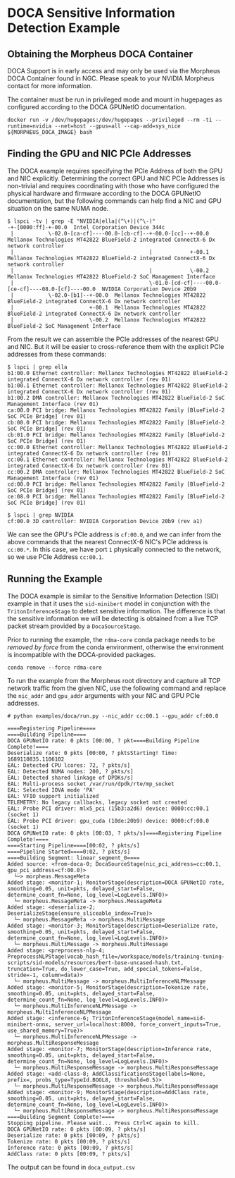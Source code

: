 <!--
SPDX-FileCopyrightText: Copyright (c) 2021-2023, NVIDIA CORPORATION & AFFILIATES. All rights reserved.
SPDX-License-Identifier: Apache-2.0

Licensed under the Apache License, Version 2.0 (the "License");
you may not use this file except in compliance with the License.
You may obtain a copy of the License at

http://www.apache.org/licenses/LICENSE-2.0

Unless required by applicable law or agreed to in writing, software
distributed under the License is distributed on an "AS IS" BASIS,
WITHOUT WARRANTIES OR CONDITIONS OF ANY KIND, either express or implied.
See the License for the specific language governing permissions and
limitations under the License.
-->

# DOCA Sensitive Information Detection Example
## Obtaining the Morpheus DOCA Container
DOCA Support is in early access and may only be used via the Morpheus DOCA Container found in NGC. Please speak to your NVIDIA Morpheus contact for more information.

The container must be run in privileged mode and mount in hugepages as configured according to the DOCA GPUNetIO documentation.

```
docker run -v /dev/hugepages:/dev/hugepages --privileged --rm -ti --runtime=nvidia --net=host --gpus=all --cap-add=sys_nice ${MORPHEUS_DOCA_IMAGE} bash
```

## Finding the GPU and NIC PCIe Addresses
The DOCA example requires specifying the PCIe Address of both the GPU and NIC explicitly. Determining the correct GPU and NIC PCIe Addresses is non-trivial and requires coordinating with those who have configured the physical hardware and firmware according to the DOCA GPUNetIO documentation, but the following commands can help find a NIC and GPU situation on the same NUMA node.
```
$ lspci -tv | grep -E "NVIDIA|ella|(^\+)|(^\-)"
-+-[0000:ff]-+-00.0  Intel Corporation Device 344c
 |           \-02.0-[ca-cf]----00.0-[cb-cf]--+-00.0-[cc]--+-00.0  Mellanox Technologies MT42822 BlueField-2 integrated ConnectX-6 Dx network controller
 |                                           |            +-00.1  Mellanox Technologies MT42822 BlueField-2 integrated ConnectX-6 Dx network controller
 |                                           |            \-00.2  Mellanox Technologies MT42822 BlueField-2 SoC Management Interface
 |                                           \-01.0-[cd-cf]----00.0-[ce-cf]----08.0-[cf]----00.0  NVIDIA Corporation Device 20b9
 |           \-02.0-[b1]--+-00.0  Mellanox Technologies MT42822 BlueField-2 integrated ConnectX-6 Dx network controller
 |                        +-00.1  Mellanox Technologies MT42822 BlueField-2 integrated ConnectX-6 Dx network controller
 |                        \-00.2  Mellanox Technologies MT42822 BlueField-2 SoC Management Interface
```
From the result we can assemble the PCIe addresses of the nearest GPU and NIC. But it will be easier to cross-reference them with the explicit PCIe addresses from these commands:
```
$ lspci | grep ella
b1:00.0 Ethernet controller: Mellanox Technologies MT42822 BlueField-2 integrated ConnectX-6 Dx network controller (rev 01)
b1:00.1 Ethernet controller: Mellanox Technologies MT42822 BlueField-2 integrated ConnectX-6 Dx network controller (rev 01)
b1:00.2 DMA controller: Mellanox Technologies MT42822 BlueField-2 SoC Management Interface (rev 01)
ca:00.0 PCI bridge: Mellanox Technologies MT42822 Family [BlueField-2 SoC PCIe Bridge] (rev 01)
cb:00.0 PCI bridge: Mellanox Technologies MT42822 Family [BlueField-2 SoC PCIe Bridge] (rev 01)
cb:01.0 PCI bridge: Mellanox Technologies MT42822 Family [BlueField-2 SoC PCIe Bridge] (rev 01)
cc:00.0 Ethernet controller: Mellanox Technologies MT42822 BlueField-2 integrated ConnectX-6 Dx network controller (rev 01)
cc:00.1 Ethernet controller: Mellanox Technologies MT42822 BlueField-2 integrated ConnectX-6 Dx network controller (rev 01)
cc:00.2 DMA controller: Mellanox Technologies MT42822 BlueField-2 SoC Management Interface (rev 01)
cd:00.0 PCI bridge: Mellanox Technologies MT42822 Family [BlueField-2 SoC PCIe Bridge] (rev 01)
ce:08.0 PCI bridge: Mellanox Technologies MT42822 Family [BlueField-2 SoC PCIe Bridge] (rev 01)
```
```
$ lspci | grep NVIDIA
cf:00.0 3D controller: NVIDIA Corporation Device 20b9 (rev a1)
```
We can see the GPU's PCIe address is `cf:00.0`, and we can infer from the above commands that the nearest ConnectX-6 NIC's PCIe address is `cc:00.*`. In this case, we have port `1` physically connected to the network, so we use PCIe Address `cc:00.1`.

## Running the Example
The DOCA example is similar to the Sensitive Information Detection (SID) example in that it uses the `sid-minibert` model in conjunction with the `TritonInferenceStage` to detect sensitive information. The difference is that the sensitive information we will be detecting is obtained from a live TCP packet stream provided by a `DocaSourceStage`.

Prior to running the example, the `rdma-core` conda package needs to be _removed by force_ from the conda environment, otherwise the environment is incompatible with the DOCA-provided packages.
```
conda remove --force rdma-core
```

To run the example from the Morpheus root directory and capture all TCP network traffic from the given NIC, use the following command and replace the `nic_addr` and `gpu_addr` arguments with your NIC and GPU PCIe addresses.
```
# python examples/doca/run.py --nic_addr cc:00.1 --gpu_addr cf:00.0
```
```
====Registering Pipeline====
====Building Pipeline====
DOCA GPUNetIO rate: 0 pkts [00:00, ? pkt====Building Pipeline Complete!====
Deserialize rate: 0 pkts [00:00, ? pktsStarting! Time: 1689110835.1106102
EAL: Detected CPU lcores: 72, ? pkts/s]
EAL: Detected NUMA nodes: 200, ? pkts/s]
EAL: Detected shared linkage of DPDKs/s]
EAL: Multi-process socket /var/run/dpdk/rte/mp_socket
EAL: Selected IOVA mode 'PA'
EAL: VFIO support initialized
TELEMETRY: No legacy callbacks, legacy socket not created
EAL: Probe PCI driver: mlx5_pci (15b3:a2d6) device: 0000:cc:00.1 (socket 1)
EAL: Probe PCI driver: gpu_cuda (10de:20b9) device: 0000:cf:00.0 (socket 1)
DOCA GPUNetIO rate: 0 pkts [00:03, ? pkts/s]====Registering Pipeline Complete!====
====Starting Pipeline====[00:02, ? pkts/s]
====Pipeline Started====0:02, ? pkts/s]
====Building Segment: linear_segment_0====
Added source: <from-doca-0; DocaSourceStage(nic_pci_address=cc:00.1, gpu_pci_address=cf:00.0)>
  └─> morpheus.MessageMeta
Added stage: <monitor-1; MonitorStage(description=DOCA GPUNetIO rate, smoothing=0.05, unit=pkts, delayed_start=False, determine_count_fn=None, log_level=LogLevels.INFO)>
  └─ morpheus.MessageMeta -> morpheus.MessageMeta
Added stage: <deserialize-2; DeserializeStage(ensure_sliceable_index=True)>
  └─ morpheus.MessageMeta -> morpheus.MultiMessage
Added stage: <monitor-3; MonitorStage(description=Deserialize rate, smoothing=0.05, unit=pkts, delayed_start=False, determine_count_fn=None, log_level=LogLevels.INFO)>
  └─ morpheus.MultiMessage -> morpheus.MultiMessage
Added stage: <preprocess-nlp-4; PreprocessNLPStage(vocab_hash_file=/workspace/models/training-tuning-scripts/sid-models/resources/bert-base-uncased-hash.txt, truncation=True, do_lower_case=True, add_special_tokens=False, stride=-1, column=data)>
  └─ morpheus.MultiMessage -> morpheus.MultiInferenceNLPMessage
Added stage: <monitor-5; MonitorStage(description=Tokenize rate, smoothing=0.05, unit=pkts, delayed_start=False, determine_count_fn=None, log_level=LogLevels.INFO)>
  └─ morpheus.MultiInferenceNLPMessage -> morpheus.MultiInferenceNLPMessage
Added stage: <inference-6; TritonInferenceStage(model_name=sid-minibert-onnx, server_url=localhost:8000, force_convert_inputs=True, use_shared_memory=True)>
  └─ morpheus.MultiInferenceNLPMessage -> morpheus.MultiResponseMessage
Added stage: <monitor-7; MonitorStage(description=Inference rate, smoothing=0.05, unit=pkts, delayed_start=False, determine_count_fn=None, log_level=LogLevels.INFO)>
  └─ morpheus.MultiResponseMessage -> morpheus.MultiResponseMessage
Added stage: <add-class-8; AddClassificationsStage(labels=None, prefix=, probs_type=TypeId.BOOL8, threshold=0.5)>
  └─ morpheus.MultiResponseMessage -> morpheus.MultiResponseMessage
Added stage: <monitor-9; MonitorStage(description=AddClass rate, smoothing=0.05, unit=pkts, delayed_start=False, determine_count_fn=None, log_level=LogLevels.INFO)>
  └─ morpheus.MultiResponseMessage -> morpheus.MultiResponseMessage
====Building Segment Complete!====
Stopping pipeline. Please wait... Press Ctrl+C again to kill.
DOCA GPUNetIO rate: 0 pkts [00:09, ? pkts/s]
Deserialize rate: 0 pkts [00:09, ? pkts/s]
Tokenize rate: 0 pkts [00:09, ? pkts/s] 
Inference rate: 0 pkts [00:09, ? pkts/s]
AddClass rate: 0 pkts [00:09, ? pkts/s]
```
The output can be found in `doca_output.csv`